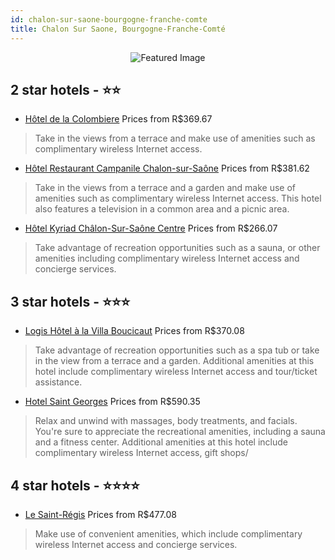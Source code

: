```yaml
---
id: chalon-sur-saone-bourgogne-franche-comte
title: Chalon Sur Saone, Bourgogne-Franche-Comté
---
```


<center><img src="https://i.travelapi.com/hotels/4000000/3520000/3512200/3512124/4d3b321b_z.jpg" alt="Featured Image" /></center>


##  2 star hotels - ⭐️⭐️

-    [Hôtel de la Colombiere](https://us.hurb.com/hotels/chalon-sur-saone/hotel-de-la-colombiere-JNP-JP770666?cmp=18055) Prices from R$369.67
   > Take in the views from a terrace and make use of amenities such as complimentary wireless Internet access.
-    [Hôtel Restaurant Campanile Chalon-sur-Saône](https://us.hurb.com/hotels/chalon-sur-saone/hotel-restaurant-campanile-chalon-sur-saone-JNP-JP779942?cmp=18055) Prices from R$381.62
   > Take in the views from a terrace and a garden and make use of amenities such as complimentary wireless Internet access. This hotel also features a television in a common area and a picnic area.
-    [Hôtel Kyriad Châlon-Sur-Saône Centre](https://us.hurb.com/hotels/chalon-sur-saone/hotel-kyriad-chalon-sur-saone-centre-JNP-JP288199?cmp=18055) Prices from R$266.07
   > Take advantage of recreation opportunities such as a sauna, or other amenities including complimentary wireless Internet access and concierge services.

##  3 star hotels - ⭐️⭐️⭐️

-    [Logis Hôtel à la Villa Boucicaut](https://us.hurb.com/hotels/chalon-sur-saone/logis-hotel-a-la-villa-boucicaut-JNP-JP103098?cmp=18055) Prices from R$370.08
   > Take advantage of recreation opportunities such as a spa tub or take in the view from a terrace and a garden. Additional amenities at this hotel include complimentary wireless Internet access and tour/ticket assistance.
-    [Hotel Saint Georges](https://us.hurb.com/hotels/chalon-sur-saone/hotel-saint-georges-JNP-JP392230?cmp=18055) Prices from R$590.35
   > Relax and unwind with massages, body treatments, and facials. You're sure to appreciate the recreational amenities, including a sauna and a fitness center. Additional amenities at this hotel include complimentary wireless Internet access, gift shops/

##  4 star hotels - ⭐️⭐️⭐️⭐️

-    [Le Saint-Régis](https://us.hurb.com/hotels/chalon-sur-saone/le-saint-regis-JNP-JP779906?cmp=18055) Prices from R$477.08
   > Make use of convenient amenities, which include complimentary wireless Internet access and concierge services.
